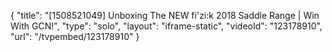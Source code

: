 {
    "title": "[1508521049] Unboxing The NEW fi'zi:k 2018 Saddle Range | Win With GCN!",
    "type": "solo",
    "layout": "iframe-static",
    "videoId": "123178910",
    "url": "\/tvpembed\/123178910"
}